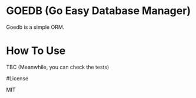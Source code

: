# GOEDB (Go Easy Database Manager)

Goedb is a simple ORM.

# How To Use

TBC (Meanwhile, you can check the tests)

#License

MIT
